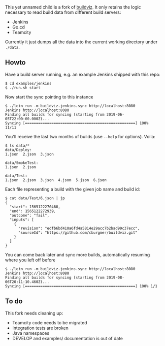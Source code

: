 This yet unnamed child is a fork of [buildviz](https://github.com/cburgmer/buildviz).
It only retains the logic necessary to read build data from different build
servers:

- Jenkins
- Go.cd
- Teamcity

Currently it just dumps all the data into the current working directory under
`./data`.

## Howto

Have a build server running, e.g. an example Jenkins shipped with this repo:

    $ cd examples/jenkins
    $ ./run.sh start

Now start the sync pointing to this instance

    $ ./lein run -m buildviz.jenkins.sync http://localhost:8080
    Jenkins http://localhost:8080
    Finding all builds for syncing (starting from 2019-06-05T22:00:00.000Z)...
    Syncing [==================================================] 100% 11/11

You'll receive the last two months of builds (use `--help` for options). Voila:

    $ ls data/*
    data/Deploy:
    1.json  2.json  3.json

    data/SmokeTest:
    1.json  2.json

    data/Test:
    1.json  2.json  3.json  4.json  5.json  6.json

Each file representing a build with the given job name and build id:

    $ cat data/Test/6.json | jp
    {
      "start": 1565122270460,
      "end": 1565122272939,
      "outcome": "fail",
      "inputs": [
        {
          "revision": "edfb6bd410a6fd4a5814e29acc7b2bad99c37ecc",
          "sourceId": "https://github.com/cburgmer/buildviz.git"
        }
      ]
    }

You can come back later and sync more builds, automatically resuming where you
left off before

    $ ./lein run -m buildviz.jenkins.sync http://localhost:8080
    Jenkins http://localhost:8080
    Finding all builds for syncing (starting from 2019-08-06T20:11:10.460Z)...
    Syncing [==================================================] 100% 1/1

## To do

This fork needs cleaning up:

- Teamcity code needs to be migrated
- Integration tests are broken
- Java namespaces
- DEVELOP and examples/ documentation is out of date
